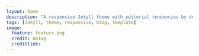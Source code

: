 ```yaml
---
layout: home
description: "A responsive Jekyll theme with editorial tendencies by designer Michael Rose."
tags: [Jekyll, theme, responsive, blog, template]
image:
  feature: feature.png
  credit: ADIwg
  creditlink:
---
```


